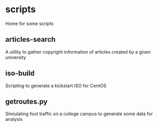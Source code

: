 # scripts
Home for some scripts

## articles-search
A utility to gather copyright information of articles created by a given university

## iso-build
Scripting to generate a kickstart ISO for CentOS

## getroutes.py
Simiulating foot traffic on a college campus to generate some data for analysis

